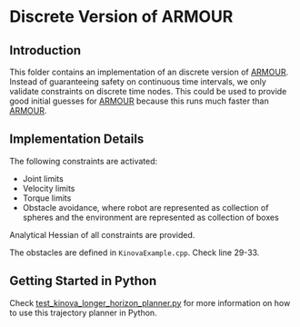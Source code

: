# Discrete Version of ARMOUR

## Introduction
This folder contains an implementation of an discrete version of [ARMOUR](https://roahmlab.github.io/armour/).
Instead of guaranteeing safety on continuous time intervals, we only validate constraints on discrete time nodes.
This could be used to provide good initial guesses for [ARMOUR](https://roahmlab.github.io/armour/) because this runs much faster than [ARMOUR](https://roahmlab.github.io/armour/).

## Implementation Details
The following constraints are activated:
- Joint limits
- Velocity limits
- Torque limits
- Obstacle avoidance, where robot are represented as collection of spheres and the environment are represented as collection of boxes

Analytical Hessian of all constraints are provided.

The obstacles are defined in `KinovaExample.cpp`.
Check line 29-33.

## Getting Started in Python

Check [test_kinova_longer_horizon_planner.py](../python/test_kinova_longer_horizon_planner.py) for more information on how to use this trajectory planner in Python.